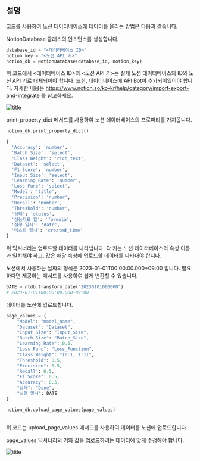 설명
---

코드를 사용하여 노션 데이터베이스에 데이터를 올리는 방법은 다음과 같습니다.

NotionDatabase 클래스의 인스턴스를 생성합니다.

```python
database_id = "<데이터베이스 ID>"
notion_key = "<노션 API 키>"
notion_db = NotionDatabase(database_id, notion_key)
```

위 코드에서 <데이터베이스 ID>와 <노션 API 키>는 실제 노션 데이터베이스의 ID와 노션 API 키로 대체되어야 합니다. 또한, 데이터베이스에 API Bot이 추가되어있어야 합니다. 자세한 내용은 https://www.notion.so/ko-kr/help/category/import-export-and-integrate 를 참고하세요.

![title](https://github.com/LHyunn/NotionDatabaseAPI/blob/main/스크린샷%201.png?raw=true)   

print_property_dict 메서드를 사용하여 노션 데이터베이스의 프로퍼티를 가져옵니다. 


```python
notion_db.print_property_dict()
```




```python
{
  'Accuracy': 'number',
  'Batch Size': 'select',
  'Class Weight': 'rich_text',
  'Dataset': 'select',
  'F1 Score': 'number',
  'Input Size': 'select',
  'Learning Rate': 'number',
  'Loss Func': 'select',
  'Model': 'title',
  'Precision': 'number',
  'Recall': 'number',
  'Threshold': 'number',
  '상태': 'status',
  '성능지표 합': 'formula',
  '실행 일시': 'date',
  '테스트 일시': 'created_time'
}
```

위 딕셔너리는 업로드할 데이터를 나타냅니다. 각 키는 노션 데이터베이스의 속성 이름과 일치해야 하고, 값은 해당 속성에 업로드할 데이터를 나타내야 합니다.

노션에서 사용하는 날짜의 형식은 2023-01-01T00:00:00.000+09:00 입니다. 필요하다면 제공하는 메서드를 사용하여 쉽게 변환할 수 있습니다.


```python
DATE = ntdb.transform_date("20230101000000")
# 2023-01-01T00:00:00.000+09:00
```

데이터를 노션에 업로드합니다.




```python
page_values = {
    "Model": "model_name",
    "Dataset": "Dataset",
    "Input Size": "Input_Size",
    "Batch Size": "Batch_Size",
    "Learning Rate": 0.5,
    "Loss Func": "Loss_Function",
    "Class Weight": "(0:1, 1:1)",
    "Threshold": 0.5,
    "Precision": 0.5,
    "Recall": 0.5,
    "F1 Score": 0.5,
    "Accuracy": 0.5,
    "상태": "Done",
    "실행 일시": DATE
}

notion_db.upload_page_values(page_values)
    
```

위 코드는 upload_page_values 메서드를 사용하여 데이터를 노션에 업로드합니다.

page_values 딕셔너리의 키와 값을 업로드하려는 데이터에 맞게 수정해야 합니다.

![title](https://github.com/LHyunn/NotionDatabaseAPI/blob/main/스크린샷%202.png?raw=true)   


